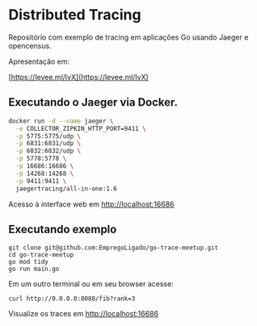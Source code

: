 # Distributed Tracing

Repositório com exemplo de tracing em aplicações Go usando Jaeger e opencensus.

Apresentação em:

[https://levee.ml/lvX](https://levee.ml/lvX)

## Executando o Jaeger via Docker.
```sh
docker run -d --name jaeger \
  -e COLLECTOR_ZIPKIN_HTTP_PORT=9411 \
  -p 5775:5775/udp \
  -p 6831:6831/udp \
  -p 6832:6832/udp \
  -p 5778:5778 \
  -p 16686:16686 \
  -p 14268:14268 \
  -p 9411:9411 \
  jaegertracing/all-in-one:1.6
```

Acesso à interface web em [http://localhost:16686](http://localhost:16686)

## Executando exemplo

```
git clone git@github.com:EmpregoLigado/go-trace-meetup.git
cd go-trace-meetup
go mod tidy
go run main.go
```

Em um outro terminal ou em seu browser acesse:

```
curl http://0.0.0.0:8080/fib?rank=3
```

Visualize os traces em [http://localhost:16686](http://localhost:16686)
